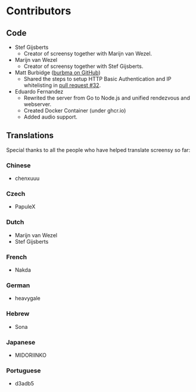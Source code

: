 # Contributors

## Code

-   Stef Gijsberts
    -   Creator of screensy together with Marijn van Wezel.
-   Marijn van Wezel
    -   Creator of screensy together with Stef Gijsberts.
-   Matt Burbidge ([burbma on GitHub](https://github.com/burbma))
    -   Shared the steps to setup HTTP Basic Authentication and IP whitelisting in
        [pull request #32].
-   Eduardo Fernandez
    -   Rewrited the server from Go to Node.js and unified rendezvous and webserver.
    -   Created Docker Container (under ghcr.io)
    -   Added audio support.

## Translations

Special thanks to all the people who have helped translate screensy so far:

### Chinese

-   chenxuuu

### Czech

-   PapuleX

### Dutch

-   Marijn van Wezel
-   Stef Gijsberts

### French

-   Nakda

### German

-   heavygale

### Hebrew

-   Sona

### Japanese

-   MIDORIINKO

### Portuguese

-   d3adb5

[pull request #32]: https://github.com/screensy/screensy/pull/32
